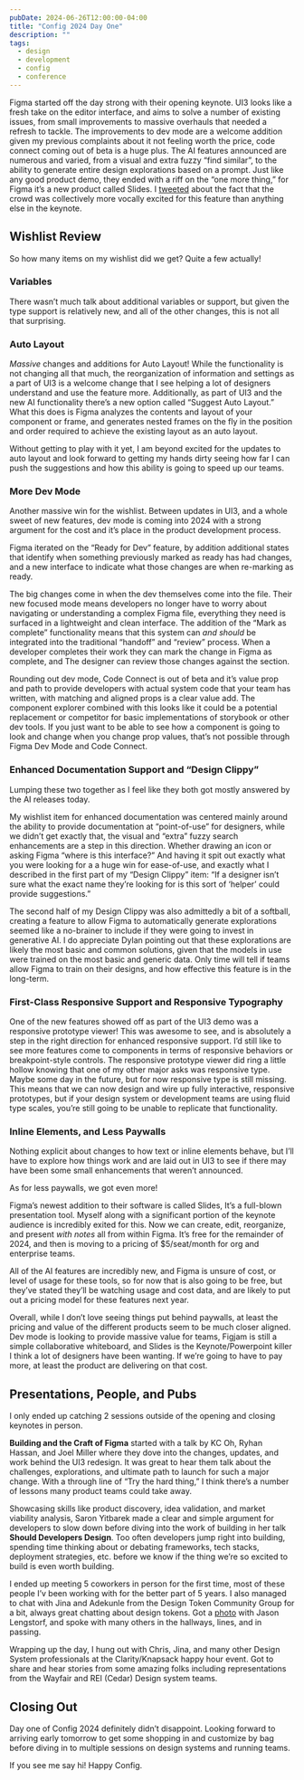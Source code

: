 ```yaml
---
pubDate: 2024-06-26T12:00:00-04:00
title: "Config 2024 Day One"
description: ""
tags:
  - design
  - development
  - config
  - conference
---
```


Figma started off the day strong with their opening keynote. UI3 looks like a fresh take on the editor interface, and aims to solve a number of existing issues, from small improvements to massive overhauls that needed a refresh to tackle. The improvements to dev mode are a welcome addition given my previous complaints about it not feeling worth the price, code connect coming out of beta is a huge plus. The AI features announced are numerous and varied, from a visual and extra fuzzy “find similar”, to the ability to generate entire design explorations based on a prompt. Just like any good product demo, they ended with a riff on the “one more thing,” for Figma it’s a new product called Slides. I [tweeted](https://x.com/adamsedwick/status/1806012452385202190?s=46&t=ziJvbl70w2xEkYPqD7uMrA) about the fact that the crowd was collectively more vocally excited for this feature than anything else in the keynote.

## Wishlist Review

So how many items on my wishlist did we get? Quite a few actually!

### Variables

There wasn’t much talk about additional variables or support, but given the type support is relatively new, and all of the other changes, this is not all that surprising.

### Auto Layout

*Massive* changes and additions for Auto Layout! While the functionality is not changing all that much, the reorganization of information and settings as a part of UI3 is a welcome change that I see helping a lot of designers understand and use the feature more. Additionally, as part of UI3 and the new AI functionality there’s a new option called “Suggest Auto Layout.” What this does is Figma analyzes the contents and layout of your component or frame, and generates nested frames on the fly in the position and order required to achieve the existing layout as an auto layout.

Without getting to play with it yet, I am beyond excited for the updates to auto layout and look forward to getting my hands dirty seeing how far I can push the suggestions and how this ability is going to speed up our teams.

### More Dev Mode

Another massive win for the wishlist. Between updates in UI3, and a whole sweet of new features, dev mode is coming into 2024 with a strong argument for the cost and it’s place in the product development process.

Figma iterated on the “Ready for Dev” feature, by addition additional states that identify when something previously marked as ready has had changes, and a new interface to indicate what those changes are when re-marking as ready.

The big changes come in when the dev themselves come into the file. Their new focused mode means developers no longer have to worry about navigating or understanding a complex Figma file, everything they need is surfaced in a lightweight and clean interface. The addition of the “Mark as complete” functionality means that this system can *and should* be integrated into the traditional “handoff” and “review” process. When a developer completes their work they can mark the change in Figma as complete, and The designer can review those changes against the section.

Rounding out dev mode, Code Connect is out of beta and it’s value prop and path to provide developers with actual system code that your team has written, with matching and aligned props is a clear value add. The component explorer combined with this looks like it could be a potential replacement or competitor for basic implementations of storybook or other dev tools. If you just want to be able to see how a component is going to look and change when you change prop values, that’s not possible through Figma Dev Mode and Code Connect.

### Enhanced Documentation Support and “Design Clippy”

Lumping these two together as I feel like they both got mostly answered by the AI releases today.

My wishlist item for enhanced documentation was centered mainly around the ability to provide documentation at “point-of-use” for designers, while we didn’t get exactly that, the visual and “extra” fuzzy search enhancements are a step in this direction. Whether drawing an icon or asking Figma “where is this interface?” And having it spit out exactly what you were looking for a a huge win for ease-of-use, and exactly what I described in the first part of my “Design Clippy” item: “If a designer isn’t sure what the exact name they’re looking for is this sort of ‘helper’ could provide suggestions.”

The second half of my Design Clippy was also admittedly a bit of a softball, creating a feature to allow Figma to automatically generate explorations seemed like a no-brainer to include if they were going to invest in generative AI. I do appreciate Dylan pointing out that these explorations are likely the most basic and common solutions, given that the models in use were trained on the most basic and generic data. Only time will tell if teams allow Figma to train on their designs, and how effective this feature is in the long-term.

### First-Class Responsive Support and Responsive Typography

One of the new features showed off as part of the UI3 demo was a responsive prototype viewer! This was awesome to see, and is absolutely a step in the right direction for enhanced responsive support. I’d still like to see more features come to components in terms of responsive behaviors or breakpoint-style controls. The responsive prototype viewer did ring a little hollow knowing that one of my other major asks was responsive type. Maybe some day in the future, but for now responsive type is still missing. This means that we can now design and wire up fully interactive, responsive prototypes, but if your design system or development teams are using fluid type scales, you’re still going to be unable to replicate that functionality.

### Inline Elements, and Less Paywalls

Nothing explicit about changes to how text or inline elements behave, but I’ll have to explore how things work and are laid out in UI3 to see if there may have been some small enhancements that weren’t announced.

As for less paywalls, we got even more!

Figma’s newest addition to their software is called Slides, It’s a full-blown presentation tool. Myself along with a significant portion of the keynote audience is incredibly exited for this. Now we can create, edit, reorganize, and present *with notes* all from within Figma. It’s free for the remainder of 2024, and then is moving to a pricing of $5/seat/month for org and enterprise teams.

All of the AI features are incredibly new, and Figma is unsure of cost, or level of usage for these tools, so for now that is also going to be free, but they’ve stated they’ll be watching usage and cost data, and are likely to put out a pricing model for these features next year. 

Overall, while I don’t love seeing things put behind paywalls, at least the pricing and value of the different products seem to be much closer aligned. Dev mode is looking to provide massive value for teams, Figjam is still a simple collaborative whiteboard, and Slides is the Keynote/Powerpoint killer I think a lot of designers have been wanting. If we’re going to have to pay more, at least the product are delivering on that cost.

## Presentations, People, and Pubs

I only ended up catching 2 sessions outside of the opening and closing keynotes in person. 

**Building and the Craft of Figma** started with a talk by KC Oh, Ryhan Hassan, and Joel Miller where they dove into the changes, updates, and work behind the UI3 redesign. It was great to hear them talk about the challenges, explorations, and ultimate path to launch for such a major change. With a through line of “Try the hard thing,” I think there’s a number of lessons many product teams could take away.

Showcasing skills like product discovery, idea validation, and market viability analysis, Saron Yitbarek made a clear and simple argument for developers to slow down before diving into the work of building in her talk **Should Developers Design**. Too often developers jump right into building, spending time thinking about or debating frameworks, tech stacks, deployment strategies, etc. before we know if the thing we’re so excited to build is even worth building.

I ended up meeting 5 coworkers in person for the first time, most of these people I’v been working with for the better part of 5 years. I also managed to chat with Jina and Adekunle from the Design Token Community Group for a bit, always great chatting about design tokens. Got a [photo](https://x.com/adamsedwick/status/1806191432920858856?s=46&t=ziJvbl70w2xEkYPqD7uMrA) with Jason Lengstorf, and spoke with many others in the hallways, lines, and in passing. 

Wrapping up the day, I hung out with Chris, Jina, and many other Design System professionals at the Clarity/Knapsack happy hour event. Got to share and hear stories from some amazing folks including representations from the Wayfair and REI (Cedar) Design system teams. 

## Closing Out

Day one of Config 2024 definitely didn’t disappoint. Looking forward to arriving early tomorrow to get some shopping in and customize by bag before diving in to multiple sessions on design systems and running teams.

If you see me say hi! Happy Config.